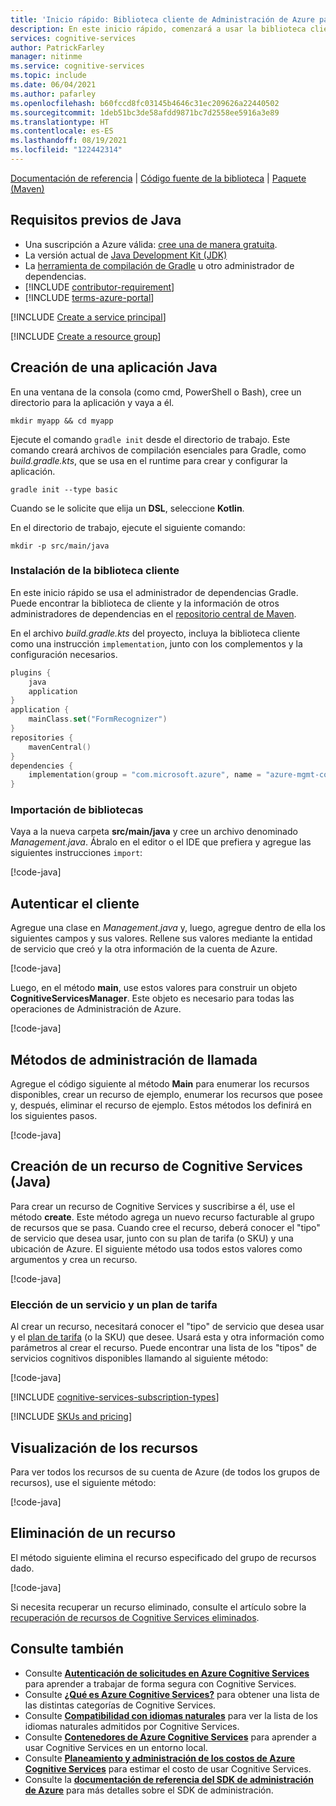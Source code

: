 ```yaml
---
title: 'Inicio rápido: Biblioteca cliente de Administración de Azure para Java'
description: En este inicio rápido, comenzará a usar la biblioteca cliente de Administración de Azure para Java.
services: cognitive-services
author: PatrickFarley
manager: nitinme
ms.service: cognitive-services
ms.topic: include
ms.date: 06/04/2021
ms.author: pafarley
ms.openlocfilehash: b60fccd8fc03145b4646c31ec209626a22440502
ms.sourcegitcommit: 1deb51bc3de58afdd9871bc7d2558ee5916a3e89
ms.translationtype: HT
ms.contentlocale: es-ES
ms.lasthandoff: 08/19/2021
ms.locfileid: "122442314"
---
```

[Documentación de referencia](/java/api/com.microsoft.azure.management.cognitiveservices) | [Código fuente de la biblioteca](https://github.com/Azure/azure-sdk-for-java/tree/master/sdk/cognitiveservices/mgmt-v2017_04_18/src/main/java/com/microsoft/azure/management/cognitiveservices/v2017_04_18) | [Paquete (Maven)](https://mvnrepository.com/artifact/com.microsoft.azure/azure-mgmt-cognitiveservices)

## <a name="java-prerequisites"></a>Requisitos previos de Java

* Una suscripción a Azure válida: [cree una de manera gratuita](https://azure.microsoft.com/free/).
* La versión actual de [Java Development Kit (JDK)](https://www.oracle.com/technetwork/java/javase/downloads/index.html)
* La [herramienta de compilación de Gradle](https://gradle.org/install/) u otro administrador de dependencias.
* [!INCLUDE [contributor-requirement](./contributor-requirement.md)]
* [!INCLUDE [terms-azure-portal](./terms-azure-portal.md)]


[!INCLUDE [Create a service principal](./create-service-principal.md)]

[!INCLUDE [Create a resource group](./create-resource-group.md)]

## <a name="create-a-new-java-application"></a>Creación de una aplicación Java

En una ventana de la consola (como cmd, PowerShell o Bash), cree un directorio para la aplicación y vaya a él. 

```console
mkdir myapp && cd myapp
```

Ejecute el comando `gradle init` desde el directorio de trabajo. Este comando creará archivos de compilación esenciales para Gradle, como *build.gradle.kts*, que se usa en el runtime para crear y configurar la aplicación.

```console
gradle init --type basic
```

Cuando se le solicite que elija un **DSL**, seleccione **Kotlin**.

En el directorio de trabajo, ejecute el siguiente comando:

```console
mkdir -p src/main/java
```

### <a name="install-the-client-library"></a>Instalación de la biblioteca cliente

En este inicio rápido se usa el administrador de dependencias Gradle. Puede encontrar la biblioteca de cliente y la información de otros administradores de dependencias en el [repositorio central de Maven](https://mvnrepository.com/artifact/com.azure/azure-ai-formrecognizer).

En el archivo *build.gradle.kts* del proyecto, incluya la biblioteca cliente como una instrucción `implementation`, junto con los complementos y la configuración necesarios.

```kotlin
plugins {
    java
    application
}
application {
    mainClass.set("FormRecognizer")
}
repositories {
    mavenCentral()
}
dependencies {
    implementation(group = "com.microsoft.azure", name = "azure-mgmt-cognitiveservices", version = "1.10.0-beta")
}
```

### <a name="import-libraries"></a>Importación de bibliotecas

Vaya a la nueva carpeta **src/main/java** y cree un archivo denominado *Management.java*. Ábralo en el editor o el IDE que prefiera y agregue las siguientes instrucciones `import`:

[!code-java[](~/cognitive-services-quickstart-code/java/azure_management_service/quickstart.java?name=snippet_imports)]

## <a name="authenticate-the-client"></a>Autenticar el cliente

Agregue una clase en *Management.java* y, luego, agregue dentro de ella los siguientes campos y sus valores. Rellene sus valores mediante la entidad de servicio que creó y la otra información de la cuenta de Azure.

[!code-java[](~/cognitive-services-quickstart-code/java/azure_management_service/quickstart.java?name=snippet_constants)]

Luego, en el método **main**, use estos valores para construir un objeto **CognitiveServicesManager**. Este objeto es necesario para todas las operaciones de Administración de Azure.

[!code-java[](~/cognitive-services-quickstart-code/java/azure_management_service/quickstart.java?name=snippet_auth)]

## <a name="call-management-methods"></a>Métodos de administración de llamada

Agregue el código siguiente al método **Main** para enumerar los recursos disponibles, crear un recurso de ejemplo, enumerar los recursos que posee y, después, eliminar el recurso de ejemplo. Estos métodos los definirá en los siguientes pasos.

[!code-java[](~/cognitive-services-quickstart-code/java/azure_management_service/quickstart.java?name=snippet_calls)]

## <a name="create-a-cognitive-services-resource-java"></a>Creación de un recurso de Cognitive Services (Java)

Para crear un recurso de Cognitive Services y suscribirse a él, use el método **create**. Este método agrega un nuevo recurso facturable al grupo de recursos que se pasa. Cuando cree el recurso, deberá conocer el "tipo" de servicio que desea usar, junto con su plan de tarifa (o SKU) y una ubicación de Azure. El siguiente método usa todos estos valores como argumentos y crea un recurso.

[!code-java[](~/cognitive-services-quickstart-code/java/azure_management_service/quickstart.java?name=snippet_create)]

### <a name="choose-a-service-and-pricing-tier"></a>Elección de un servicio y un plan de tarifa

Al crear un recurso, necesitará conocer el "tipo" de servicio que desea usar y el [plan de tarifa](https://azure.microsoft.com/pricing/details/cognitive-services/) (o la SKU) que desee. Usará esta y otra información como parámetros al crear el recurso. Puede encontrar una lista de los "tipos" de servicios cognitivos disponibles llamando al siguiente método:

[!code-java[](~/cognitive-services-quickstart-code/java/azure_management_service/quickstart.java?name=snippet_list_avail)]

[!INCLUDE [cognitive-services-subscription-types](../../../../includes/cognitive-services-subscription-types.md)]

[!INCLUDE [SKUs and pricing](./sku-pricing.md)]

## <a name="view-your-resources"></a>Visualización de los recursos

Para ver todos los recursos de su cuenta de Azure (de todos los grupos de recursos), use el siguiente método:

[!code-java[](~/cognitive-services-quickstart-code/java/azure_management_service/quickstart.java?name=snippet_list)]

## <a name="delete-a-resource"></a>Eliminación de un recurso

El método siguiente elimina el recurso especificado del grupo de recursos dado.

[!code-java[](~/cognitive-services-quickstart-code/java/azure_management_service/quickstart.java?name=snippet_delete)]

Si necesita recuperar un recurso eliminado, consulte el artículo sobre la [recuperación de recursos de Cognitive Services eliminados](../../manage-resources.md).

## <a name="see-also"></a>Consulte también

* Consulte **[Autenticación de solicitudes en Azure Cognitive Services](../../authentication.md)** para aprender a trabajar de forma segura con Cognitive Services.
* Consulte **[¿Qué es Azure Cognitive Services?](../../what-are-cognitive-services.md)** para obtener una lista de las distintas categorías de Cognitive Services.
* Consulte **[Compatibilidad con idiomas naturales](../../language-support.md)** para ver la lista de los idiomas naturales admitidos por Cognitive Services.
* Consulte **[Contenedores de Azure Cognitive Services](../../cognitive-services-container-support.md)** para aprender a usar Cognitive Services en un entorno local.
* Consulte **[Planeamiento y administración de los costos de Azure Cognitive Services](../../plan-manage-costs.md)** para estimar el costo de usar Cognitive Services.
* Consulte la **[documentación de referencia del SDK de administración de Azure](/java/api/com.microsoft.azure.management.cognitiveservices)** para más detalles sobre el SDK de administración.
